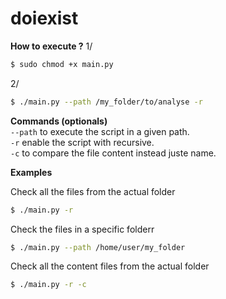 # doiexist

**How to execute ?**
1/
```bash
$ sudo chmod +x main.py
```
2/
```bash
$ ./main.py --path /my_folder/to/analyse -r
```


**Commands (optionals)**   
`--path` to execute the script in a given path.  
`-r` enable the script with recursive.  
`-c` to compare the file content instead juste name.

**Examples**

Check all the files from the actual folder
```bash
$ ./main.py -r
```

Check the files in a specific folderr
```bash
$ ./main.py --path /home/user/my_folder
```

Check all the content files from the actual folder  
```bash
$ ./main.py -r -c
```
